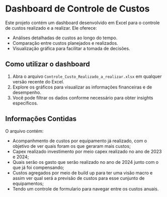 # Dashboard de Controle de Custos

Este projeto contém um dashboard desenvolvido em Excel para o controle de custos realizado e a realizar. Ele oferece:

- Análises detalhadas de custos ao longo do tempo.
- Comparação entre custos planejados e realizados.
- Visualização gráfica para facilitar a tomada de decisões.

## Como utilizar o dashboard

1. Abra o arquivo `Controle_Custo_Realizado_a_realizar.xlsx` em qualquer versão recente do Excel.
2. Explore os gráficos para visualizar as informações financeiras e de desempenho.
3. Você pode filtrar os dados conforme necessário para obter insights específicos.

## Informações Contidas

O arquivo contém:
- Acompanhmento de custos por equipamento já realizado, com o objetivo de ver quais foram os que geraram mais custos;
- Capex realizado investimento por meio capex realizado no ano de 2023 e 2024;
- Quais serão os gasto que serão realizado no ano de 2024 junto com o que já foi compensando;
- Custos agregados por meio de build up para ter uma visão macro e assim ver qual será a previsão de custos para esse cunjunto de equipamentos;
- Tendo um controle de formulario para navegar entre os custos anuais.

